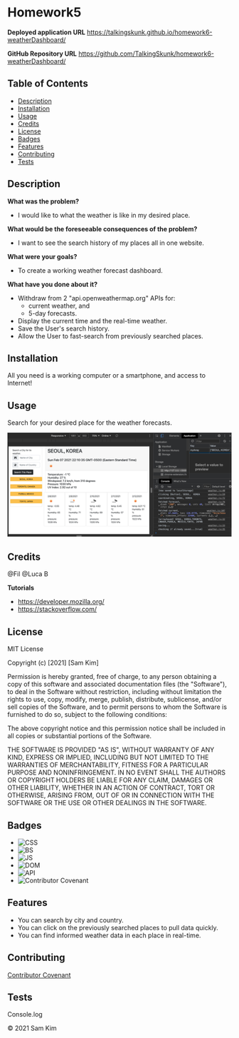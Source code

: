 # Homework5

**Deployed application URL**
https://talkingskunk.github.io/homework6-weatherDashboard/

**GitHub Repository URL**
https://github.com/TalkingSkunk/homework6-weatherDashboard/


## Table of Contents

* [Description](#description)
* [Installation](#installation)
* [Usage](#usage)
* [Credits](#credits)
* [License](#license)
* [Badges](#badges)
* [Features](#features)
* [Contributing](#contributing)
* [Tests](#tests)




## Description 

**What was the problem?**
- I would like to what the weather is like in my desired place.

**What would be the foreseeable consequences of the problem?**
- I want to see the search history of my places all in one website.

**What were your goals?**
- To create a working weather forecast dashboard.


**What have you done about it?**
- Withdraw from 2 "api.openweathermap.org" APIs for:
    - current weather, and
    - 5-day forecasts.
- Display the current time and the real-time weather.
- Save the User's search history.
- Allow the User to fast-search from previously searched places.



## Installation

All you need is a working computer or a smartphone, and access to Internet!



## Usage 

Search for your desired place for the weather forecasts.

![Screenshot of working website](./hw6.png)



## Credits

@Fil
@Luca B

**Tutorials**

* https://developer.mozilla.org/
* https://stackoverflow.com/



## License

MIT License

Copyright (c) [2021] [Sam Kim]

Permission is hereby granted, free of charge, to any person obtaining a copy
of this software and associated documentation files (the "Software"), to deal
in the Software without restriction, including without limitation the rights
to use, copy, modify, merge, publish, distribute, sublicense, and/or sell
copies of the Software, and to permit persons to whom the Software is
furnished to do so, subject to the following conditions:

The above copyright notice and this permission notice shall be included in all
copies or substantial portions of the Software.

THE SOFTWARE IS PROVIDED "AS IS", WITHOUT WARRANTY OF ANY KIND, EXPRESS OR
IMPLIED, INCLUDING BUT NOT LIMITED TO THE WARRANTIES OF MERCHANTABILITY,
FITNESS FOR A PARTICULAR PURPOSE AND NONINFRINGEMENT. IN NO EVENT SHALL THE
AUTHORS OR COPYRIGHT HOLDERS BE LIABLE FOR ANY CLAIM, DAMAGES OR OTHER
LIABILITY, WHETHER IN AN ACTION OF CONTRACT, TORT OR OTHERWISE, ARISING FROM,
OUT OF OR IN CONNECTION WITH THE SOFTWARE OR THE USE OR OTHER DEALINGS IN THE
SOFTWARE.



## Badges

- ![CSS](https://img.shields.io/badge/HTML%2FCSS-100%25-blue)
- ![BS](https://img.shields.io/badge/Bootstrap%205.0-Rebel-purple)
- ![JS](https://img.shields.io/badge/JavaScript-Strife-purple)
- ![DOM](https://img.shields.io/badge/DOM-Destiny-critical)
- ![API](https://img.shields.io/badge/API-Fortitude-lightgrey)
- ![Contributor Covenant](https://img.shields.io/badge/Contributor%20Covenant-v2.0%20adopted-ff69b4.svg)



## Features

- You can search by city and country.
- You can click on the previously searched places to pull data quickly.
- You can find informed weather data in each place in real-time.


## Contributing

[Contributor Covenant](https://www.contributor-covenant.org/version/2/0/code_of_conduct/code_of_conduct.md)


## Tests

Console.log

&copy; 2021 Sam Kim